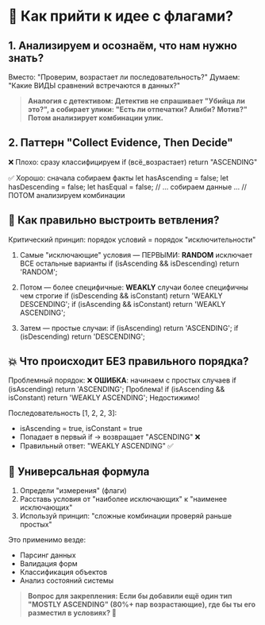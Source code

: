 # 🧠 Как прийти к идее с флагами?

  ## 1. Анализируем и осознаём, что нам нужно знать?
  Вместо: "Проверим, возрастает ли последовательность?"
  Думаем: "Какие ВИДЫ сравнений встречаются в данных?"

> **Аналогия с детективом: Детектив не спрашивает "Убийца ли это?", а собирает улики: "Есть ли отпечатки? Алиби? Мотив?" Потом анализирует комбинации улик.**

  ## 2. Паттерн "Collect Evidence, Then Decide"
  ❌ Плохо: сразу классифицируем
  if (всё_возрастает) return "ASCENDING"

  ✅ Хорошо: сначала собираем факты
  let hasAscending = false;
  let hasDescending = false;
  let hasEqual = false;
  // ... собираем данные ...
  // ПОТОМ анализируем комбинации

 ## 🎯 Как правильно выстроить ветвления?

  Критический принцип: порядок условий = порядок "исключительности"

  1. Самые "исключающие" условия — ПЕРВЫМИ:
  **RANDOM** исключает ВСЕ остальные варианты
  if (isAscending && isDescending) return 'RANDOM';

  2. Потом — более специфичные:
  **WEAKLY** случаи более специфичны чем строгие
  if (isDescending && isConstant) return 'WEAKLY DESCENDING';
  if (isAscending && isConstant) return 'WEAKLY ASCENDING';

  3. Затем — простые случаи:
  if (isAscending) return 'ASCENDING';
  if (isDescending) return 'DESCENDING';

  ## 💥 Что происходит БЕЗ правильного порядка?

  Проблемный порядок:
  ❌ **ОШИБКА**: начинаем с простых случаев
  if (isAscending) return 'ASCENDING'; Проблема!
  if (isAscending && isConstant) return 'WEAKLY ASCENDING'; Недостижимо!

  Последовательность [1, 2, 2, 3]:
  - isAscending = true, isConstant = true
  - Попадает в первый if → возвращает "ASCENDING" ❌
  - Правильный ответ: "WEAKLY ASCENDING" ✅

 ## 🎲 Универсальная формула

  1. Определи "измерения" (флаги)
  2. Расставь условия от "наиболее исключающих" к "наименее исключающих"
  3. Используй принцип: "сложные комбинации проверяй раньше простых"

  Это применимо везде:
  - Парсинг данных
  - Валидация форм
  - Классификация объектов
  - Анализ состояний системы

> **Вопрос для закрепления: Если бы добавили ещё один тип "MOSTLY ASCENDING" (80%+ пар возрастающие), где бы ты его разместил в условиях? 🤔**
